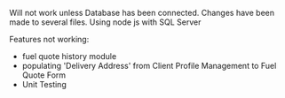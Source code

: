 Will not work unless Database has been connected. Changes have been made to several files. Using node js with SQL Server

Features not working:
- fuel quote history module
- populating 'Delivery Address' from Client Profile Management to Fuel Quote Form
- Unit Testing
